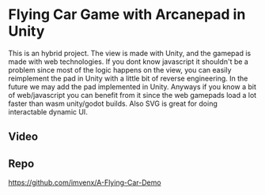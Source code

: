 # Flying Car Game with Arcanepad in Unity

This is an hybrid project. The view is made with Unity, and the gamepad is made with web technologies. 
If you dont know javascript it shouldn't be a problem since most of the logic happens on the view, 
you can easily reimplement the pad in Unity with a little bit of reverse engineering. In the future we
may add the pad implemented in Unity. Anyways if you know a bit of web/javascript
you can benefit from it since the web gamepads load a lot faster than wasm unity/godot builds. Also SVG
is great for doing interactable dynamic UI. 

## Video 
<YoutubeEmbed video-id="39bOGUj3PNw" />

## Repo
https://github.com/imvenx/A-Flying-Car-Demo

